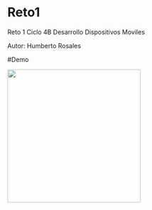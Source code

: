 # Reto1

Reto 1 Ciclo 4B Desarrollo Dispositivos Moviles 

Autor: Humberto Rosales

#Demo

<img src="https://user-images.githubusercontent.com/4458129/173209201-ecf02c3e-8571-42a0-92d5-5a9111f5b3b0.gif" width="300" />
